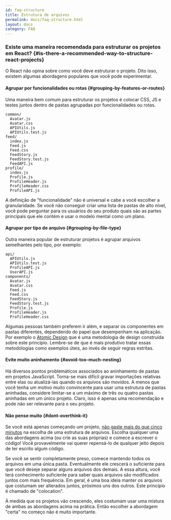 ```yaml
---
id: faq-structure
title: Estrutura de arquivos
permalink: docs/faq-structure.html
layout: docs
category: FAQ
---
```


### Existe uma maneira recomendada para estruturar os projetos em React? {#is-there-a-recommended-way-to-structure-react-projects}

O React não opina sobre como você deve estruturar o projeto. Dito isso, existem algumas abordagens populares que você pode experimentar.

#### Agrupar por funcionalidades ou rotas {#grouping-by-features-or-routes}

Uma maneira bem comum para estruturar os projetos é colocar CSS, JS e testes juntos dentro de pastas agrupadas por funcionalidades ou rotas.

```
common/
  Avatar.js
  Avatar.css
  APIUtils.js
  APIUtils.test.js
feed/
  index.js
  Feed.js
  Feed.css
  FeedStory.js
  FeedStory.test.js
  FeedAPI.js
profile/
  index.js
  Profile.js
  ProfileHeader.js
  ProfileHeader.css
  ProfileAPI.js
```

A definição de "funcionalidade" não é universal e cabe a você escolher a granularidade. Se você não conseguir criar uma lista de pastas de alto nível, você pode perguntar para os usuários do seu produto quais são as partes principais que ele contém e usar o modelo mental como um plano.

#### Agrupar por tipo de arquivo {#grouping-by-file-type}

Outra maneira popular de estruturar projetos é agrupar arquivos semelhantes pelo tipo, por exemplo:

```
api/
  APIUtils.js
  APIUtils.test.js
  ProfileAPI.js
  UserAPI.js
components/
  Avatar.js
  Avatar.css
  Feed.js
  Feed.css
  FeedStory.js
  FeedStory.test.js
  Profile.js
  ProfileHeader.js
  ProfileHeader.css
```

Algumas pessoas também preferem ir além, e separar os componentes em pastas diferentes, dependendo do papel que desempenham na aplicação. Por exemplo o [Atomic Design](http://bradfrost.com/blog/post/atomic-web-design/) que é uma metodologia de design construída sobre este princípio. Lembre-se de que é mais produtivo tratar essas metodologias como exemplos úteis, ao invés de seguir regras estritas.

#### Evite muito aninhamento {#avoid-too-much-nesting}

Há diversos pontos problemáticos associados ao aninhamento de pastas em projetos JavaScript. Torna-se mais difícil gravar importações relativas entre elas ou atualizá-las quando os arquivos são movidos. A menos que você tenha um motivo muito convincente para usar uma estrutura de pastas aninhadas, considere limitar-se a um máximo de três ou quatro pastas aninhadas em um único projeto. Claro, isso é apenas uma recomendação e pode não ser relevante para o seu projeto.

#### Não pense muito {#dont-overthink-it}

Se você está apenas começando um projeto, [não gaste mais do que cinco minutos](https://en.wikipedia.org/wiki/Analysis_paralysis) na escolha de uma estrutura de arquivos. Escolha qualquer uma das abordagens acima (ou crie as suas próprias) e comece a escrever o código! Você provavelmente vai querer repensá-lo de qualquer jeito depois de ter escrito algum código.

Se você se sentir completamente preso, comece mantendo todos os arquivos em uma única pasta. Eventualmente ele crescerá o suficiente para que você deseje separar alguns arquivos dos demais. A essa altura, você terá conhecimento suficiente para saber quais arquivos são modificados juntos com mais frequência. Em geral, é uma boa ideia manter os arquivos que costumam ser alterados juntos, próximos uns dos outros. Este princípio é chamado de "colocation".

À medida que os projetos vão crescendo, eles costumam usar uma mistura de ambas as abordagens acima na prática. Então escolher a abordagem "certa" no começo não é muito importante.
